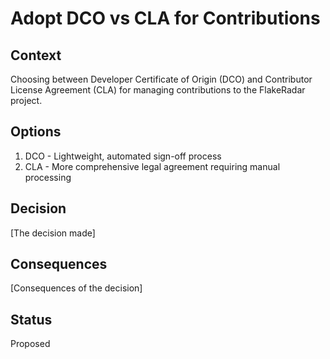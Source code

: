 # Adopt DCO vs CLA for Contributions

## Context

Choosing between Developer Certificate of Origin (DCO) and Contributor License Agreement (CLA) for managing contributions to the FlakeRadar project.

## Options

1. DCO - Lightweight, automated sign-off process
2. CLA - More comprehensive legal agreement requiring manual processing

## Decision

[The decision made]

## Consequences

[Consequences of the decision]

## Status

Proposed